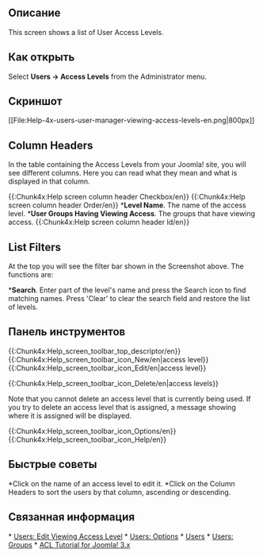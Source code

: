 <!-- Filename: Help4.x:Users:_Viewing_Access_Levels / Display title: Пользователи: Уровни доступа -->

## Описание

This screen shows a list of User Access Levels.

## Как открыть

Select **Users **→** Access Levels** from the Administrator menu.

## Скриншот

\[\[File:Help-4x-users-user-manager-viewing-access-levels-en.png\|800px\]\]

## Column Headers

In the table containing the Access Levels from your Joomla! site, you
will see different columns. Here you can read what they mean and what is
displayed in that column.

{{:Chunk4x:Help screen column header Checkbox/en}} {{:Chunk4x:Help
screen column header Order/en}} \***Level Name**. The name of the access
level. \***User Groups Having Viewing Access**. The groups that have
viewing access. {{:Chunk4x:Help screen column header Id/en}}

## List Filters

At the top you will see the filter bar shown in the Screenshot above.
The functions are:

\***Search**. Enter part of the level's name and press the Search icon
to find matching names. Press 'Clear' to clear the search field and
restore the list of levels.

## Панель инструментов

{{:Chunk4x:Help_screen_toolbar_top_descriptor/en}}
{{:Chunk4x:Help_screen_toolbar_icon_New/en\|access level}}
{{:Chunk4x:Help_screen_toolbar_icon_Edit/en\|access level}}

{{:Chunk4x:Help_screen_toolbar_icon_Delete/en\|access levels}}

Note that you cannot delete an access level that is currently being
used. If you try to delete an access level that is assigned, a message
showing where it is assigned will be displayed.

{{:Chunk4x:Help_screen_toolbar_icon_Options/en}}
{{:Chunk4x:Help_screen_toolbar_icon_Help/en}}

## Быстрые советы

\*Click on the name of an access level to edit it. \*Click on the Column
Headers to sort the users by that column, ascending or descending.

## Связанная информация

\* [Users: Edit Viewing Access
Level](https://docs.joomla.org/Help4.x:Users:_Edit_Viewing_Access_Level/en "Help4.x:Users: Edit Viewing Access Level/en")
\* [Users:
Options](https://docs.joomla.org/Help4.x:Users:_Options/en "Help4.x:Users: Options/en")
\* [Users](https://docs.joomla.org/Help4.x:Users/en "Help4.x:Users/en")
\* [Users:
Groups](https://docs.joomla.org/Help4.x:Users:_Groups/en "Help4.x:Users: Groups/en")
\* [ACL Tutorial for Joomla!
3.x](https://docs.joomla.org/J3.x:Access_Control_List_Tutorial/en "J3.x:Access Control List Tutorial/en")

